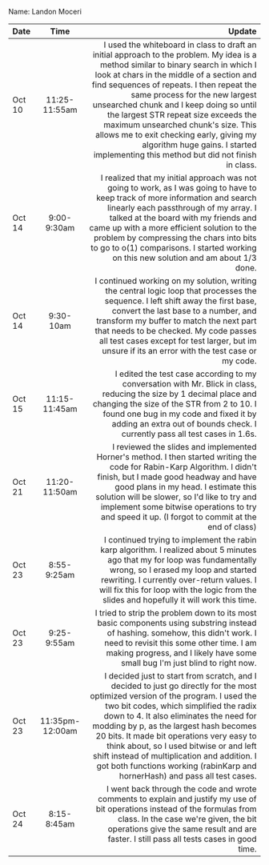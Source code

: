 Name: Landon Moceri

| Date   |      Time       |                                                                                                                                                                                                                                                                                                                                                                                                                                                                                                                    Update |
|:-------|:---------------:|--------------------------------------------------------------------------------------------------------------------------------------------------------------------------------------------------------------------------------------------------------------------------------------------------------------------------------------------------------------------------------------------------------------------------------------------------------------------------------------------------------------------------:|
| Oct 10 |  11:25-11:55am  | I used the whiteboard in class to draft an initial approach to the problem. My idea is a method similar to binary search in which I look at chars in the middle of a section and find sequences of repeats. I then repeat the same process for the new largest unsearched chunk and I keep doing so until the largest STR repeat size exceeds the maximum unsearched chunk's size. This allows me to exit checking early, giving my algorithm huge gains. I started implementing this method but did not finish in class. |
| Oct 14 |   9:00-9:30am   |                                                                                                                         I realized that my initial approach was not going to work, as I was going to have to keep track of more information and search linearly each passthrough of my array. I talked at the board with my friends and came up with a more efficient solution to the problem by compressing the chars into bits to go to o(1) comparisons. I started working on this new solution and am about 1/3 done. |
| Oct 14 |    9:30-10am    |                                                                                                                                                          I continued working on my solution, writing the central logic loop that processes the sequence. I left shift away the first base, convert the last base to a number, and transform my buffer to match the next part that needs to be checked. My code passes all test cases except for test larger, but im unsure if its an error with the test case or my code. |
| Oct 15 |  11:15-11:45am  |                                                                                                                                                                                                                                 I edited the test case according to my conversation with Mr. Blick in class, reducing the size by 1 decimal place and changing the size of the STR from 2 to 10. I found one bug in my code and fixed it by adding an extra out of bounds check. I currently pass all test cases in 1.6s. |
| Oct 21 |  11:20-11:50am  |                                                                                                                                                              I reviewed the slides and implemented Horner's method. I then started writing the code for Rabin-Karp Algorithm. I didn't finish, but I made good headway and have good plans in my head. I estimate this solution will be slower, so I'd like to try and implement some bitwise operations to try and speed it up. (I forgot to commit at the end of class) |
| Oct 23 |   8:55-9:25am   |                                                                                                                                                                                                               I continued trying to implement the rabin karp algorithm. I realized about 5 minutes ago that my for loop was fundamentally wrong, so I erased my loop and started rewriting. I currently over-return values. I will fix this for loop with the logic from the slides and hopefully it will work this time. |
| Oct 23 |   9:25-9:55am   |                                                                                                                                                                                                                                                                 I tried to strip the problem down to its most basic components using substring instead of hashing. somehow, this didn't work. I need to revisit this some other time. I am making progress, and I likely have some small bug I'm just blind to right now. |
| Oct 23 | 11:35pm-12:00am |                                   I decided just to start from scratch, and I decided to just go directly for the most optimized version of the program. I used the two bit codes, which simplified the radix down to 4. It also eliminates the need for modding by p, as the largest hash becomes 20 bits. It made bit operations very easy to think about, so I used bitwise or and left shift instead of multiplication and addition. I got both functions working (rabinKarp and hornerHash) and pass all test cases. |
| Oct 24 |   8:15-8:45am   |                                                                                                                                                                                                                                                           I went back through the code and wrote comments to explain and justify my use of bit operations instead of the formulas from class. In the case we're given, the bit operations give the same result and are faster. I still pass all tests cases in good time. |
